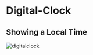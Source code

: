 # Digital-Clock

## Showing a Local Time

![digitalclock](https://github.com/JeevaFsd-0/Digital-Clock/assets/145536938/6186dafc-ec86-4e2a-bb48-8bf026ac454c)
